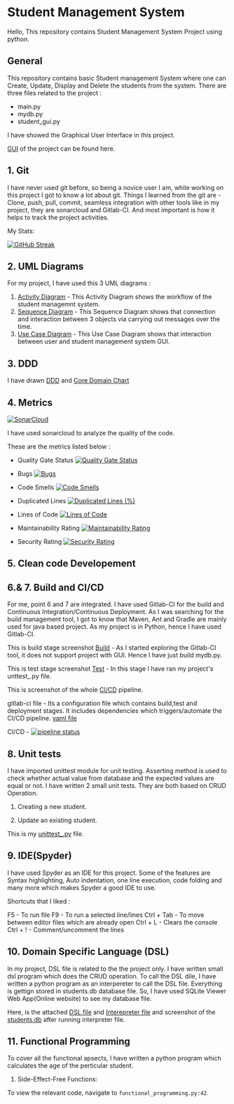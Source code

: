 # Student Management System

Hello,
This repository contains Student Management System Project using python.

## General
This repository contains basic Student management System where one can Create, Update, Display and Delete the students from the system.
There are three files related to the project : 
- main.py
- mydb.py
- student_gui.py

I have showed the Graphical User Interface in this project. 

[GUI](https://github.com/ShrutiPatil2223/Student-Management-System/blob/main/GUI_Screenshot%20.png) of the project can be found here.
 
  
## 1. Git
I have never used git before, so being a novice user I am, while working on this project I got to know a lot about git. 
Things I learned from the git are - Clone, push, pull, commit, seamless integration with other tools like in my project, they are sonarcloud and Gitlab-CI.
And most important is how it helps to track the project activities.

 My Stats:

 [![GitHub Streak](https://github-readme-streak-stats.herokuapp.com/?user=ShrutiPatil2223&theme=cobalt)](https://github.com/ShrutiPatil2223)  

## 2. UML Diagrams 
For my project, I have used this 3 UML diagrams :
1. [Activity Diagram](https://github.com/ShrutiPatil2223/Student-Management-System/blob/0aaf8a70706785e4c1420de90f5653a4911635c3/UML%20diagrams_updated/Activity%20Diagram_update.jpg) - This Activity Diagram shows the workflow of the student managemnt system.
2. [Sequence Diagram](https://github.com/ShrutiPatil2223/Student-Management-System/blob/1cc59052e29656270753d4ac11e6e960a4bb97d3/UML%20diagrams_updated/sequence%20diagram_update.jpg) - This Sequence Diagram shows that connection and interaction between 3 objects via carrying out messages over the time.
3. [Use Case Diagram](https://github.com/ShrutiPatil2223/Student-Management-System/blob/1cc59052e29656270753d4ac11e6e960a4bb97d3/UML%20diagrams_updated/use%20case_update.png) - This Use Case Diagram shows that interaction between user and student management system GUI.

## 3. DDD
I have drawn [DDD](https://github.com/ShrutiPatil2223/Student-Management-System/blob/1cc59052e29656270753d4ac11e6e960a4bb97d3/UML%20diagrams_updated/use%20case_update.png) and 
[Core Domain Chart](https://github.com/ShrutiPatil2223/Student-Management-System/blob/18ca2a030b9d673bbfe34d9b58020f48a31e1f5f/UML%20diagrams_updated/DDD_updated_1.png)


## 4. Metrics
[![SonarCloud](https://sonarcloud.io/images/project_badges/sonarcloud-white.svg)](https://sonarcloud.io/summary/new_code?id=ShrutiPatil2223_Student-Management-System)

I have used sonarcloud to analyze the quality of the code. 

These are the metrics listed below : 

- Quality Gate Status [![Quality Gate Status](https://sonarcloud.io/api/project_badges/measure?project=ShrutiPatil2223_Student-Management-System&metric=alert_status)](https://sonarcloud.io/summary/new_code?id=ShrutiPatil2223_Student-Management-System)

- Bugs [![Bugs](https://sonarcloud.io/api/project_badges/measure?project=ShrutiPatil2223_Student-Management-System&metric=bugs)](https://sonarcloud.io/summary/new_code?id=ShrutiPatil2223_Student-Management-System)

- Code Smells [![Code Smells](https://sonarcloud.io/api/project_badges/measure?project=ShrutiPatil2223_Student-Management-System&metric=code_smells)](https://sonarcloud.io/summary/new_code?id=ShrutiPatil2223_Student-Management-System)

- Duplicated Lines [![Duplicated Lines (%)](https://sonarcloud.io/api/project_badges/measure?project=ShrutiPatil2223_Student-Management-System&metric=duplicated_lines_density)](https://sonarcloud.io/summary/new_code?id=ShrutiPatil2223_Student-Management-System)

- Lines of Code [![Lines of Code](https://sonarcloud.io/api/project_badges/measure?project=ShrutiPatil2223_Student-Management-System&metric=ncloc)](https://sonarcloud.io/summary/new_code?id=ShrutiPatil2223_Student-Management-System)

- Maintainability Rating [![Maintainability Rating](https://sonarcloud.io/api/project_badges/measure?project=ShrutiPatil2223_Student-Management-System&metric=sqale_rating)](https://sonarcloud.io/summary/new_code?id=ShrutiPatil2223_Student-Management-System)

- Security Rating [![Security Rating](https://sonarcloud.io/api/project_badges/measure?project=ShrutiPatil2223_Student-Management-System&metric=security_rating)](https://sonarcloud.io/summary/new_code?id=ShrutiPatil2223_Student-Management-System)

## 5. Clean code Developement
## 6.& 7. Build and CI/CD
For me, point 6 and 7 are integrated. I have used Gitlab-CI for the build and Continuous Integration/Continuous Deployment. As I was searching for the build management tool, I got to know that Maven, Ant and Gradle are mainly used for java based project. As my project is in Python, hence I have used Gitlab-CI.

This is build stage screenshot [Build](https://github.com/ShrutiPatil2223/Student-Management-System/blob/81fce9d5673fa662e88b1bb6f299b6bbf75e1814/Gitlab-Build_Stage.png) - As I started exploring the Gitlab-CI tool, it does not support project with GUI. Hence I have just build mydb.py.

This is test stage screenshot [Test](https://github.com/ShrutiPatil2223/Student-Management-System/blob/main/Gitlab-Testing_stage.png) - In this stage I have ran my project's unttest_.py file.

This is screenshot of the whole [CI/CD](https://github.com/ShrutiPatil2223/Student-Management-System/blob/81fce9d5673fa662e88b1bb6f299b6bbf75e1814/Gitlab-CICD_pipeline.png) pipeline.


gitlab-ci file - Its a configuration file which contains build,test and deployment stages. It includes dependencies which triggers/automate the CI/CD pipeline. [yaml file](https://github.com/ShrutiPatil2223/Student-Management-System/blob/81fce9d5673fa662e88b1bb6f299b6bbf75e1814/gitlab-ci.yml)



CI/CD - [![pipeline status](https://gitlab.com/ShrutiPatil2223/Project-CICD/badges/main/pipeline.svg)](https://gitlab.com/ShrutiPatil2223/Project-CICD/-/commits/main)

## 8. Unit tests

I have imported unittest module for unit testing. Asserting method is used to check whether actual value from database and the expected values are equal or not.
I have written 2 small unit tests. They are both based on CRUD Operation. 

1. Creating a new student.

2. Update an existing student.

This is my [unittest_.py](https://github.com/ShrutiPatil2223/Student-Management-System/blob/d8dbb4f95e3443e5fc81d0a0dfa807f1a05219fd/unittest_.py) file.


## 9. IDE(Spyder)

I have used Spyder as an IDE for this project. Some of the features are Syntax highlighting, Auto indentation, one line execution, code folding and many more which makes Spyder a good IDE to use.

Shortcuts that I liked :

F5 - To run file
F9 - To run a selected line/lines
Ctrl + Tab - To move between editor files which are already open
Ctrl + L - Clears the console
Ctrl + ! - Comment/uncomment the lines

## 10. Domain Specific Language (DSL)

In my project, DSL file is related to the the project only.
I have written small dsl program which does the CRUD operation. To call the DSL dile, I have written a python program as an interpereter to call the DSL file. Everything is gettign stored in students.db database file. So, I have used SQLite Viewer Web App(Online website) to see my database file.

Here, is the attached [DSL file](https://github.com/ShrutiPatil2223/Student-Management-System/blob/84ab4e762cdc8137e1178a9c6e741711a08f25da/student.dsl) and [Interepreter file](https://github.com/ShrutiPatil2223/Student-Management-System/blob/84ab4e762cdc8137e1178a9c6e741711a08f25da/dsl_interpreter.py) and screenshot of the [students.db](https://github.com/ShrutiPatil2223/Student-Management-System/blob/84ab4e762cdc8137e1178a9c6e741711a08f25da/dsl_interpreter_db.png) after running interpreter file.

## 11. Functional Programming

To cover all the functional apsects, I have written a python program which calculates the age of the perticular student.
1. Side-Effect-Free Functions:

To view the relevant code, navigate to `functional_programming.py:42`.

















